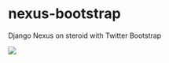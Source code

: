 nexus-bootstrap
===============

Django Nexus on steroid with Twitter Bootstrap

<img src='https://dl.dropbox.com/u/2865352/github/sign-in.png'/>
